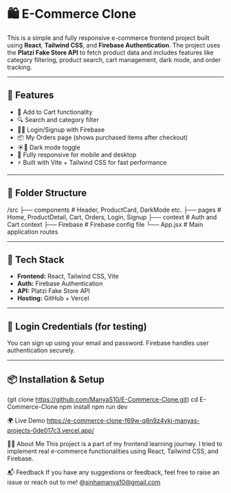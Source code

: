 # 🛍️ E-Commerce Clone

This is a simple and fully responsive e-commerce frontend project built using **React**, **Tailwind CSS**, and **Firebase Authentication**. The project uses the **Platzi Fake Store API** to fetch product data and includes features like category filtering, product search, cart management, dark mode, and order tracking.

---

## 🚀 Features

- 🛒 Add to Cart functionality
- 🔍 Search and category filter
- 🧑‍💼 Login/Signup with Firebase
- 📦 My Orders page (shows purchased items after checkout)
- ☀️🌙 Dark mode toggle
- 📱 Fully responsive for mobile and desktop
- ⚡ Built with Vite + Tailwind CSS for fast performance

---

## 📁 Folder Structure
/src
├── components # Header, ProductCard, DarkMode etc.
├── pages # Home, ProductDetail, Cart, Orders, Login, Signup
├── context # Auth and Cart context
├── Firebase # Firebase config file
└── App.jsx # Main application routes



---

## 🔧 Tech Stack

- **Frontend:** React, Tailwind CSS, Vite
- **Auth:** Firebase Authentication
- **API:** Platzi Fake Store API
- **Hosting:** GitHub + Vercel

---

## 🔐 Login Credentials (for testing)

You can sign up using your email and password. Firebase handles user authentication securely.

---


## 📦 Installation & Setup


(git clone https://github.com/ManyaS10/E-Commerce-Clone.git)
cd E-Commerce-Clone
npm install
npm run dev

🌍 Live Demo
https://e-commerce-clone-f69w-q8n9z4ykj-manyas-projects-0de017c3.vercel.app/


🙋‍♀️ About Me
This project is a part of my frontend learning journey. I tried to implement real e-commerce functionalities using React, Tailwind CSS, and Firebase.

📬 Feedback
If you have any suggestions or feedback, feel free to raise an issue or reach out to me!
@sinhamanya10@gmail.com
